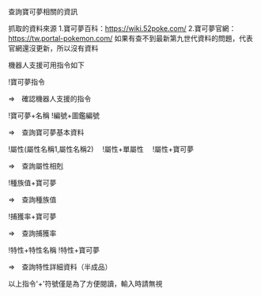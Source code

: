 查詢寶可夢相關的資訊

抓取的資料來源
1.寶可夢百科：https://wiki.52poke.com/
2.寶可夢官網：https://tw.portal-pokemon.com/
如果有查不到最新第九世代資料的問題，代表官網還沒更新，所以沒有資料

機器人支援可用指令如下

!寶可夢指令

=>　確認機器人支援的指令

!寶可夢+名稱
!編號+圖鑑編號　

=>　查詢寶可夢基本資料

!屬性(屬性名稱1,屬性名稱2)　
!屬性+單屬性　
!屬性+寶可夢　

=>　查詢屬性相剋

!種族值+寶可夢　

=>　查詢種族值

!捕獲率+寶可夢　

=>　查詢捕獲率

!特性+特性名稱
!特性+寶可夢　

=>　查詢特性詳細資料（半成品）

以上指令'+'符號僅是為了方便閱讀，輸入時請無視
